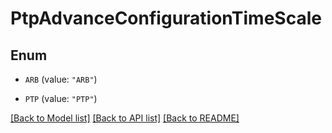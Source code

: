 # PtpAdvanceConfigurationTimeScale

## Enum


* `ARB` (value: `"ARB"`)

* `PTP` (value: `"PTP"`)


[[Back to Model list]](../README.md#documentation-for-models) [[Back to API list]](../README.md#documentation-for-api-endpoints) [[Back to README]](../README.md)


